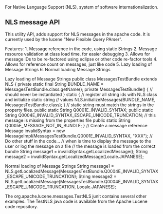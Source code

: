 ﻿
<!--
 Licensed to the Apache Software Foundation (ASF) under one or more
 contributor license agreements.  See the NOTICE file distributed with
 this work for additional information regarding copyright ownership.
 The ASF licenses this file to You under the Apache License, Version 2.0
 (the "License"); you may not use this file except in compliance with
 the License.  You may obtain a copy of the License at

     http://www.apache.org/licenses/LICENSE-2.0

 Unless required by applicable law or agreed to in writing, software
 distributed under the License is distributed on an "AS IS" BASIS,
 WITHOUT WARRANTIES OR CONDITIONS OF ANY KIND, either express or implied.
 See the License for the specific language governing permissions and
 limitations under the License.
-->

For Native Language Support (NLS), system of software internationalization.

## NLS message API

 This utility API, adds support for NLS messages in the apache code. It is currently used by the lucene "New Flexible Query PArser". 

 Features: 1. Message reference in the code, using static Strings 2. Message resource validation at class load time, for easier debugging 3. Allows for message IDs to be re-factored using eclipse or other code re-factor tools 4. Allows for reference count on messages, just like code 5. Lazy loading of Message Strings 6. Normal loading Message Strings 

 Lazy loading of Message Strings public class MessagesTestBundle extends NLS { private static final String BUNDLE_NAME = MessagesTestBundle.class.getName(); private MessagesTestBundle() { // should never be instantiated } static { // register all string ids with NLS class and initialize static string // values NLS.initializeMessages(BUNDLE_NAME, MessagesTestBundle.class); } // static string must match the strings in the property files. public static String Q0001E_INVALID_SYNTAX; public static String Q0004E_INVALID_SYNTAX_ESCAPE_UNICODE_TRUNCATION; // this message is missing from the properties file public static String Q0005E_MESSAGE_NOT_IN_BUNDLE; } // Create a message reference Message invalidSyntax = new MessageImpl(MessagesTestBundle.Q0001E_INVALID_SYNTAX, "XXX"); // Do other stuff in the code... // when is time to display the message to the user or log the message on a file // the message is loaded from the correct bundle String message1 = invalidSyntax.getLocalizedMessage(); String message2 = invalidSyntax.getLocalizedMessage(Locale.JAPANESE); 

 Normal loading of Message Strings String message1 = NLS.getLocalizedMessage(MessagesTestBundle.Q0004E_INVALID_SYNTAX_ESCAPE_UNICODE_TRUNCATION); String message2 = NLS.getLocalizedMessage(MessagesTestBundle.Q0004E_INVALID_SYNTAX_ESCAPE_UNICODE_TRUNCATION, Locale.JAPANESE); 

 The org.apache.lucene.messages.TestNLS junit contains several other examples. The TestNLS java code is available from the Apache Lucene code repository. 